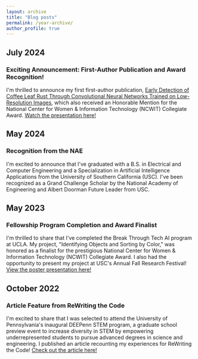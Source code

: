 ```yaml
---
layout: archive
title: "Blog posts"
permalink: /year-archive/
author_profile: true
---
```


## July 2024
### Exciting Announcement: First-Author Publication and Award Recognition!
I'm thrilled to announce my first first-author publication, [Early Detection of Coffee Leaf Rust Through Convolutional Neural Networks Trained on Low-Resolution Images](https://arxiv.org/abs/2407.14737), which also received an Honorable Mention for the National Center for Women & Information Technology (NCWIT) Collegiate Award. [Watch the presentation here!](https://www.aspirations.org/news/2024-aic-collegiate-award-recipients)

## May 2024
### Recognition from the NAE
I'm excited to announce that I've graduated with a B.S. in Electrical and Computer Engineering and a Specialization in Artificial Intelligence Applications from the University of Southern California (USC). I've been recognized as a Grand Challenge Scholar by the National Academy of Engineering and Albert Doorman Future Leader from USC. 

## May 2023
### Fellowship Program Completion and Award Finalist
I'm thrilled to share that I've completed the Break Through Tech AI program at UCLA. My project, "Identifying Objects and Sorting by Color," was honored as a finalist for the prestigious National Center for Women & Information Technology (NCWIT) Collegiate Award. I also had the opportunity to present my project at USC's Annual Fall Research Festival! [View the poster presentation here!](https://drive.google.com/file/d/17f7JacjnJOLgeG8WNawwyBqoH95mWzqm/view?usp=sharing) 

## October 2022
### Article Feature from ReWriting the Code
I'm excited to share that I was selected to attend the University of Pennsylvania's inaugural DEEPenn STEM program, a graduate school preview event to increase diversity in STEM by empowering underrepresented students to pursue advanced degrees in science and engineering. I published an article recounting my experiences for ReWriting the Code! [Check out the article here!](https://rewritingthecode.org/diversity-in-tech-the-deepenn-stem-program/) 
